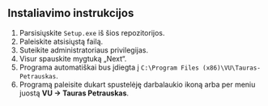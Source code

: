 ## Instaliavimo instrukcijos

1. Parsisiųskite `Setup.exe` iš šios repozitorijos.
2. Paleiskite atsisiųstą failą.
3. Suteikite administratoriaus privilegijas.
4. Visur spauskite mygtuką „Next“.
5. Programa automatiškai bus įdiegta į `C:\Program Files (x86)\VU\Tauras-Petrauskas`.
6. Programą paleisite dukart spustelėję darbalaukio ikoną arba per meniu juostą **VU → Tauras Petrauskas**.

